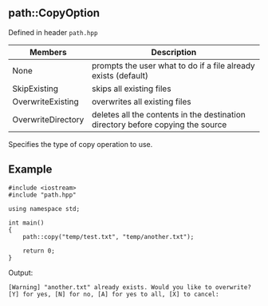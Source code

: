 ## path::CopyOption
Defined in header `path.hpp`

| Members | Description |
| --- | --- |
| None | prompts the user what to do if a file already exists (default) |
| SkipExisting | skips all existing files |
| OverwriteExisting | overwrites all existing files |
| OverwriteDirectory | deletes all the contents in the destination directory before copying the source |

Specifies the type of copy operation to use.

## Example
```
#include <iostream>
#include "path.hpp"

using namespace std;

int main()
{
    path::copy("temp/test.txt", "temp/another.txt");

    return 0;
}
```
Output:
```
[Warning] "another.txt" already exists. Would you like to overwrite?
[Y] for yes, [N] for no, [A] for yes to all, [X] to cancel:
```